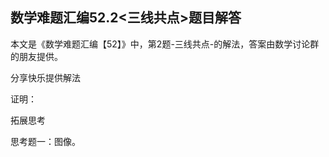 ## 数学难题汇编52.2<三线共点>题目解答

本文是《数学难题汇编【52】》中，第2题-三线共点-的解法，答案由数学讨论群的朋友提供。



分享快乐提供解法

证明：




拓展思考

思考题一：图像。

